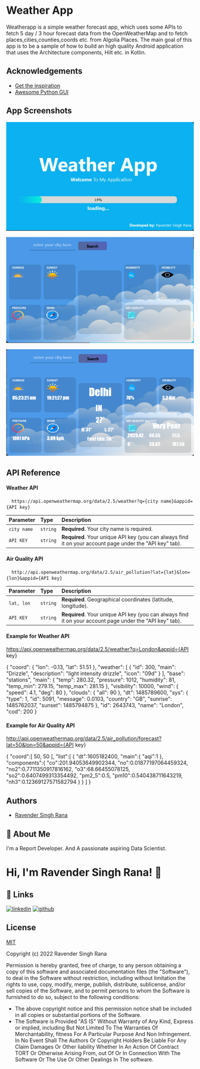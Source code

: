 
# Weather App

Weatherapp is a simple weather forecast app, which uses some APIs 
to fetch 5 day / 3 hour forecast data from the OpenWeatherMap 
and to fetch places,cities,counties,coords etc. from Algolia Places. The main goal of this app is to be a sample of how to build an high quality Android application that uses the Architecture components, Hilt etc. in Kotlin.


## Acknowledgements

 - [Get the inspiration](https://www.youtube.com/watch?v=Zh2eCvIdDdw)
 - [Awesome Python GUI](https://www.youtube.com/c/WandersonIsMe)
 

## App Screenshots

![Loading Page](https://github.com/rrana157/DS-Projects/blob/main/WeatherApp/Screenshots/LoadingPage.png?raw=true)

![Home Page](https://github.com/rrana157/DS-Projects/blob/main/WeatherApp/Screenshots/MainPage.png?raw=true)

![Result Page](https://github.com/rrana157/DS-Projects/blob/main/WeatherApp/Screenshots/ResultPage.png?raw=true)

## API Reference

#### Weather API

```http
  https://api.openweathermap.org/data/2.5/weather?q={city name}&appid={API key}
```

| Parameter | Type     | Description                |
| :-------- | :------- | :------------------------- |
| `city name` | `string` | **Required**. Your city name is required.
|`API KEY` | `string` | **Required**. Your unique API key (you can always find it on your account page under the "API key" tab).

#### Air Quality API

```http
  http://api.openweathermap.org/data/2.5/air_pollution?lat={lat}&lon={lon}&appid={API key}
```

| Parameter | Type     | Description                       |
| :-------- | :------- | :-------------------------------- |
| `lat, lon`      | `string` | **Required**. Geographical coordinates (latitude, longitude).
|`API KEY` | `string` | **Required**. Your unique API key (you can always find it on your account page under the "API key" tab).


#### Example for Weather API
https://api.openweathermap.org/data/2.5/weather?q=London&appid={API key}

{
     "coord": {
       "lon": -0.13,
       "lat": 51.51
     },
     "weather": [
       {
         "id": 300,
         "main": "Drizzle",
         "description": "light intensity drizzle",
         "icon": "09d"
       }
     ],
     "base": "stations",
     "main": {
       "temp": 280.32,
       "pressure": 1012,
       "humidity": 81,
       "temp_min": 279.15,
       "temp_max": 281.15
     },
     "visibility": 10000,
     "wind": {
       "speed": 4.1,
       "deg": 80
     },
     "clouds": {
       "all": 90
     },
     "dt": 1485789600,
     "sys": {
       "type": 1,
       "id": 5091,
       "message": 0.0103,
       "country": "GB",
       "sunrise": 1485762037,
       "sunset": 1485794875
     },
     "id": 2643743,
     "name": "London",
     "cod": 200
     }

#### Example for Air Quality API

http://api.openweathermap.org/data/2.5/air_pollution/forecast?lat=50&lon=50&appid={API key}

{
  "coord":[
    50,
    50
  ],
  "list":[
    {
      "dt":1605182400,
      "main":{
        "aqi":1
      },
      "components":{
        "co":201.94053649902344,
        "no":0.01877197064459324,
        "no2":0.7711350917816162,
        "o3":68.66455078125,
        "so2":0.6407499313354492,
        "pm2_5":0.5,
        "pm10":0.540438711643219,
        "nh3":0.12369127571582794
      }
    }
  ]
}
  

## Authors

- [Ravender Singh Rana](https://github.com/rrana157)


## 🚀 About Me
I'm a Report Developer. And A passionate aspiring Data Scientist.


# Hi, I'm Ravender Singh Rana! 👋


## 🔗 Links
[![linkedin](https://img.shields.io/badge/linkedin-0A66C2?style=for-the-badge&logo=linkedin&logoColor=white)](https://www.linkedin.com/in/ravender-singh-rana-ba947897/)
[![github](https://img.shields.io/badge/github-1DA1F2?style=for-the-badge&logo=github&logoColor=white)](https://github.com/rrana157)


## License

[MIT](https://choosealicense.com/licenses/mit/)

Copyright (c) 2022 Ravender Singh Rana

Permission is hereby granted, free of charge, to any person obtaining a copy
of this software and associated documentation files (the "Software"), to deal
in the Software without restriction, including without limitation the rights
to use, copy, modify, merge, publish, distribute, sublicense, and/or sell
copies of the Software, and to permit persons to whom the Software is
furnished to do so, subject to the following conditions:

- The above copyright notice and this permission notice shall be included in all copies or substantial portions of the Software.
- The Software is Provided "AS IS" Without Warranty of Any Kind, Express or implied, including But Not Limited To The Warranties Of Merchantability, fitness For A Particular Purpose And Non Infringement. In No Event Shall The Authors Or Copyright Holders Be Liable For Any Claim Damages Or Other liability Whether In An Action Of Contract TORT Or Otherwise Arising From, out Of Or In Connection With The Software Or The Use Or Other Dealings In The software.
